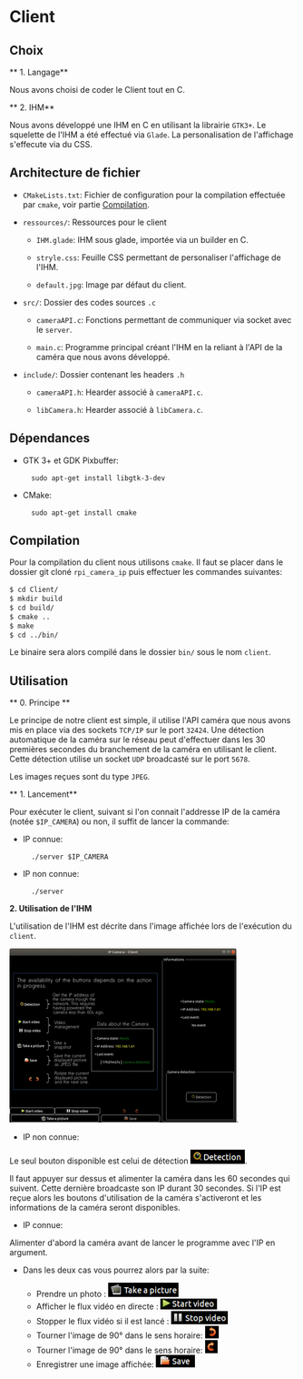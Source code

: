 Client
=====

Choix
-----

** 1. Langage**

Nous avons choisi de coder le Client tout en C.

** 2. IHM**

Nous avons développé une IHM en C en utilisant la librairie `GTK3+`. Le squelette de l'IHM a été effectué via `Glade`. La personalisation de l'affichage s'effecute via du CSS.


Architecture de fichier
---

* `CMakeLists.txt`: Fichier de configuration pour la compilation effectuée par `cmake`, voir partie [Compilation](#C).

* `ressources/`: Ressources pour le client

	* `IHM.glade`: IHM sous glade, importée via un builder en C.
	
	* `stryle.css`: Feuille CSS permettant de personaliser l'affichage de l'IHM.
	
	* `default.jpg`: Image par défaut du client.

* `src/`: Dossier des codes sources `.c`
	
	* `cameraAPI.c`: Fonctions permettant de communiquer via socket avec le `server`.

	* `main.c`: Programme principal créant l'IHM en la reliant à l'API de la caméra que nous avons développé.

* `include/`: Dossier contenant les headers `.h`

	* `cameraAPI.h`: Hearder associé à `cameraAPI.c`.
	
	* `libCamera.h`: Hearder associé à `libCamera.c`.
	


Dépendances
---

* GTK 3+ et GDK Pixbuffer:

		sudo apt-get install libgtk-3-dev

* CMake:
	
		sudo apt-get install cmake

<a name=C>Compilation</a>
---

Pour la compilation du client nous utilisons `cmake`. Il faut se placer dans le dossier git cloné `rpi_camera_ip` puis effectuer les commandes suivantes:

	$ cd Client/
	$ mkdir build
	$ cd build/
	$ cmake ..
	$ make
	$ cd ../bin/

Le binaire sera alors compilé dans le dossier `bin/` sous le nom `client`.

Utilisation
-----

** 0. Principe **

Le principe de notre client est simple, il utilise l'API caméra que nous avons mis en place via des sockets `TCP/IP` sur le port `32424`. Une détection automatique de la caméra sur le réseau peut d'effectuer dans les 30 premières secondes du branchement de la caméra en utilisant le client. Cette détection utilise un socket `UDP` broadcasté sur le port `5678`.

Les images reçues sont du type `JPEG`.

** 1. Lancement**

Pour exécuter le client, suivant si l'on connait l'addresse IP de la caméra (notée `$IP_CAMERA`) ou non, il suffit de lancer la commande:

* IP connue: 
	
		./server $IP_CAMERA

* IP non connue: 
		
		./server
		
**2. Utilisation de l'IHM**

L'utilisation de l'IHM est décrite dans l'image affichée lors de l'exécution du `client`.

![](../Resources/client_view.png).

* IP non connue:

Le seul bouton disponible est celui de détection ![](../Resources/detection.png).

Il faut appuyer sur dessus et alimenter la caméra dans les 60 secondes qui suivent. Cette dernière broadcaste son IP durant 30 secondes. Si l'IP est reçue alors les boutons d'utilisation de la caméra s'activeront et les informations de la caméra seront disponibles.

* IP connue: 

Alimenter d'abord la caméra avant de lancer le programme avec l'IP en argument.

* Dans les deux cas vous pourrez alors par la suite:
	
	* Prendre un photo : ![](../Resources/take_picture.png)
	* Afficher le flux vidéo en directe : ![](../Resources/start_video.png)
	* Stopper le flux vidéo si il est lancé : ![](../Resources/stop_video.png)
	* Tourner l'image de 90° dans le sens horaire: ![](../Resources/left_rotation.png)
	* Tourner l'image de 90° dans le sens horaire: ![](../Resources/right_rotation.png)
	* Enregistrer une image affichée: ![](../Resources/save.png)

